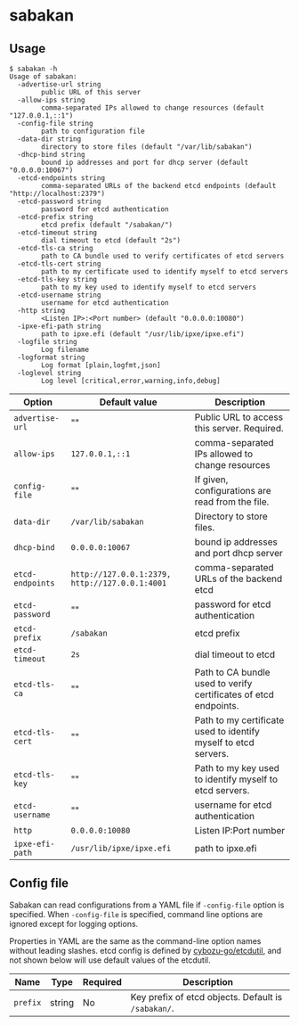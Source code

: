 sabakan
=======

Usage
-----

```console
$ sabakan -h
Usage of sabakan:
  -advertise-url string
        public URL of this server
  -allow-ips string
        comma-separated IPs allowed to change resources (default "127.0.0.1,::1")
  -config-file string
        path to configuration file
  -data-dir string
        directory to store files (default "/var/lib/sabakan")
  -dhcp-bind string
        bound ip addresses and port for dhcp server (default "0.0.0.0:10067")
  -etcd-endpoints string
        comma-separated URLs of the backend etcd endpoints (default "http://localhost:2379")
  -etcd-password string
        password for etcd authentication
  -etcd-prefix string
        etcd prefix (default "/sabakan/")
  -etcd-timeout string
        dial timeout to etcd (default "2s")
  -etcd-tls-ca string
        path to CA bundle used to verify certificates of etcd servers
  -etcd-tls-cert string
        path to my certificate used to identify myself to etcd servers
  -etcd-tls-key string
        path to my key used to identify myself to etcd servers
  -etcd-username string
        username for etcd authentication
  -http string
        <Listen IP>:<Port number> (default "0.0.0.0:10080")
  -ipxe-efi-path string
        path to ipxe.efi (default "/usr/lib/ipxe/ipxe.efi")
  -logfile string
        Log filename
  -logformat string
        Log format [plain,logfmt,json]
  -loglevel string
        Log level [critical,error,warning,info,debug]
```

Option           | Default value                                  | Description
------           | -------------                                  | -----------
`advertise-url`  | ""                                             | Public URL to access this server.  Required.
`allow-ips`      | `127.0.0.1,::1`                                | comma-separated IPs allowed to change resources
`config-file`    | ""                                             | If given, configurations are read from the file.
`data-dir`       | `/var/lib/sabakan`                             | Directory to store files.
`dhcp-bind`      | `0.0.0.0:10067`                                | bound ip addresses and port dhcp server
`etcd-endpoints` | `http://127.0.0.1:2379, http://127.0.0.1:4001` | comma-separated URLs of the backend etcd
`etcd-password`  | ""                                             | password for etcd authentication
`etcd-prefix`    | `/sabakan`                                     | etcd prefix
`etcd-timeout`   | `2s`                                           | dial timeout to etcd
`etcd-tls-ca`    | ""                                             | Path to CA bundle used to verify certificates of etcd endpoints.
`etcd-tls-cert`  | ""                                             | Path to my certificate used to identify myself to etcd servers.
`etcd-tls-key`   | ""                                             | Path to my key used to identify myself to etcd servers.
`etcd-username`  | ""                                             | username for etcd authentication
`http`           | `0.0.0.0:10080`                                | Listen IP:Port number
`ipxe-efi-path`  | `/usr/lib/ipxe/ipxe.efi`                       | path to ipxe.efi

Config file
-----------

Sabakan can read configurations from a YAML file if `-config-file` option is specified.
When `-config-file` is specified, command line options are ignored except for logging
options.

Properties in YAML are the same as the command-line option names without leading slashes.
etcd config is defined by [cybozu-go/etcdutil](https://github.com/cybozu-go/etcdutil), and not shown below will use default values of the etcdutil.

Name     | Type   | Required | Description
-------- | ------ | -------- | -----------
`prefix` | string | No       | Key prefix of etcd objects.  Default is `/sabakan/`.
